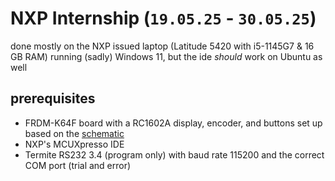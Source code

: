 # NXP Internship (`19.05.25` - `30.05.25`)

done mostly on the NXP issued laptop (Latitude 5420 with i5-1145G7 & 16 GB RAM) running (sadly) Windows 11, but the ide _should_ work on Ubuntu as well

## prerequisites

- FRDM-K64F board with a RC1602A display, encoder, and buttons set up based on the [schematic](./schematic.pdf)
- NXP's MCUXpresso IDE
- Termite RS232 3.4 (program only) with baud rate 115200 and the correct COM port (trial and error)
